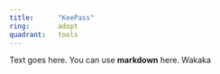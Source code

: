 ```yaml
---
title:      "KeePass"
ring:       adopt
quadrant:   tools
---
```


Text goes here. You can use **markdown** here. Wakaka